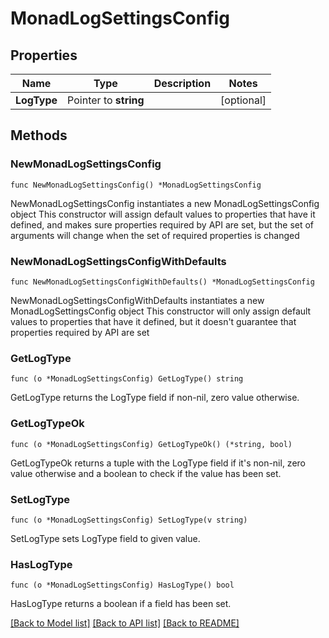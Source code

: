 # MonadLogSettingsConfig

## Properties

Name | Type | Description | Notes
------------ | ------------- | ------------- | -------------
**LogType** | Pointer to **string** |  | [optional] 

## Methods

### NewMonadLogSettingsConfig

`func NewMonadLogSettingsConfig() *MonadLogSettingsConfig`

NewMonadLogSettingsConfig instantiates a new MonadLogSettingsConfig object
This constructor will assign default values to properties that have it defined,
and makes sure properties required by API are set, but the set of arguments
will change when the set of required properties is changed

### NewMonadLogSettingsConfigWithDefaults

`func NewMonadLogSettingsConfigWithDefaults() *MonadLogSettingsConfig`

NewMonadLogSettingsConfigWithDefaults instantiates a new MonadLogSettingsConfig object
This constructor will only assign default values to properties that have it defined,
but it doesn't guarantee that properties required by API are set

### GetLogType

`func (o *MonadLogSettingsConfig) GetLogType() string`

GetLogType returns the LogType field if non-nil, zero value otherwise.

### GetLogTypeOk

`func (o *MonadLogSettingsConfig) GetLogTypeOk() (*string, bool)`

GetLogTypeOk returns a tuple with the LogType field if it's non-nil, zero value otherwise
and a boolean to check if the value has been set.

### SetLogType

`func (o *MonadLogSettingsConfig) SetLogType(v string)`

SetLogType sets LogType field to given value.

### HasLogType

`func (o *MonadLogSettingsConfig) HasLogType() bool`

HasLogType returns a boolean if a field has been set.


[[Back to Model list]](../README.md#documentation-for-models) [[Back to API list]](../README.md#documentation-for-api-endpoints) [[Back to README]](../README.md)



